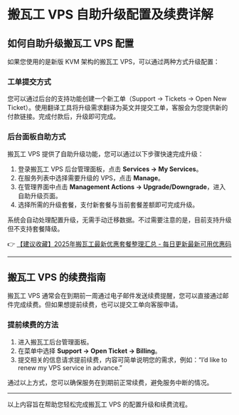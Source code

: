 # 搬瓦工 VPS 自助升级配置及续费详解

## 如何自助升级搬瓦工 VPS 配置

如果您使用的是新版 KVM 架构的搬瓦工 VPS，可以通过两种方式升级配置：

### 工单提交方式
您可以通过后台的支持功能创建一个新工单（Support → Tickets → Open New Ticket）。使用翻译工具将升级需求翻译为英文并提交工单，客服会为您提供新的付款链接。完成付款后，升级即可完成。

### 后台面板自助方式
搬瓦工 VPS 提供了自助升级功能，您可以通过以下步骤快速完成升级：

1. 登录搬瓦工 VPS 后台管理面板，点击 **Services → My Services**。
2. 在服务列表中选择需要升级的 VPS，点击 **Manage**。
3. 在管理界面中点击 **Management Actions → Upgrade/Downgrade**，进入自助升级页面。
4. 选择所需的升级套餐，支付新套餐与当前套餐差额即可完成升级。

系统会自动处理配置升级，无需手动迁移数据。不过需要注意的是，目前支持升级但不支持套餐降级。

👉 [【建议收藏】2025年搬瓦工最新优惠套餐整理汇总 - 每日更新最新可用优惠码](https://bit.ly/banwagon)

---

## 搬瓦工 VPS 的续费指南

搬瓦工 VPS 通常会在到期前一周通过电子邮件发送续费提醒，您可以直接通过邮件完成续费。但如果想提前续费，也可以提交工单向客服申请。

### 提前续费的方法
1. 进入搬瓦工后台管理面板。
2. 在菜单中选择 **Support → Open Ticket → Billing**。
3. 提交相关的信息请求提前续费，内容可简单说明您的需求，例如：“I’d like to renew my VPS service in advance.”

通过以上方式，您可以确保服务在到期前正常续费，避免服务中断的情况。

---
以上内容旨在帮助您轻松完成搬瓦工 VPS 的配置升级和续费流程。